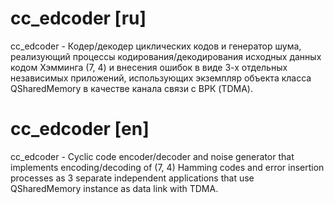 # cc_edcoder [ru]
cc_edcoder - Кодер/декодер циклических кодов и генератор шума, реализующий процессы кодирования/декодирования исходных данных кодом Хэмминга (7, 4) и внесения ошибок в виде 3-х отдельных независимых приложений, использующих экземпляр объекта класса QSharedMemory в качестве канала связи с ВРК (TDMA).

# cc_edcoder [en]
cc_edcoder - Cyclic code encoder/decoder and noise generator that implements encoding/decoding of (7, 4) Hamming codes and error insertion processes as 3 separate independent applications that use QSharedMemory instance as data link with TDMA.
